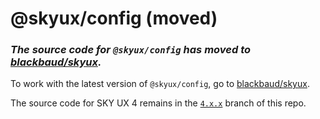 # @skyux/config (moved)

### *The source code for `@skyux/config` has moved to [blackbaud/skyux](https://github.com/blackbaud/skyux).*

To work with the latest version of `@skyux/config`, go to [blackbaud/skyux](https://github.com/blackbaud/skyux).

The source code for SKY UX 4 remains in the [`4.x.x`](https://github.com/blackbaud/skyux-config/tree/4.x.x) branch of this repo.
